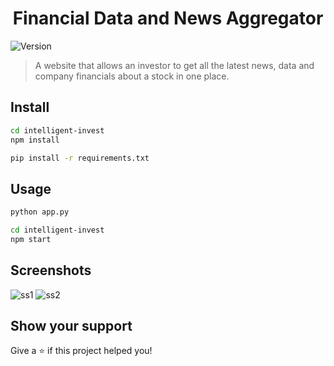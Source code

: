 <h1 align="center">Financial Data and News Aggregator</h1>
<p>
  <img alt="Version" src="https://img.shields.io/badge/version-1.0.0-blue.svg?cacheSeconds=2592000" />
</p>

> A website that allows an investor to get all the latest news, data and company financials about a stock in one place.

## Install

```sh
cd intelligent-invest
npm install
```
```sh
pip install -r requirements.txt
```

## Usage

```sh
python app.py
```
```sh
cd intelligent-invest
npm start
```

## Screenshots
![ss1](https://github.com/kpp16/hopperhacks/blob/main/ss01.png?raw=true)
![ss2](https://github.com/kpp16/hopperhacks/blob/main/ss02.png?raw=true)

## Show your support

Give a ⭐️ if this project helped you!
